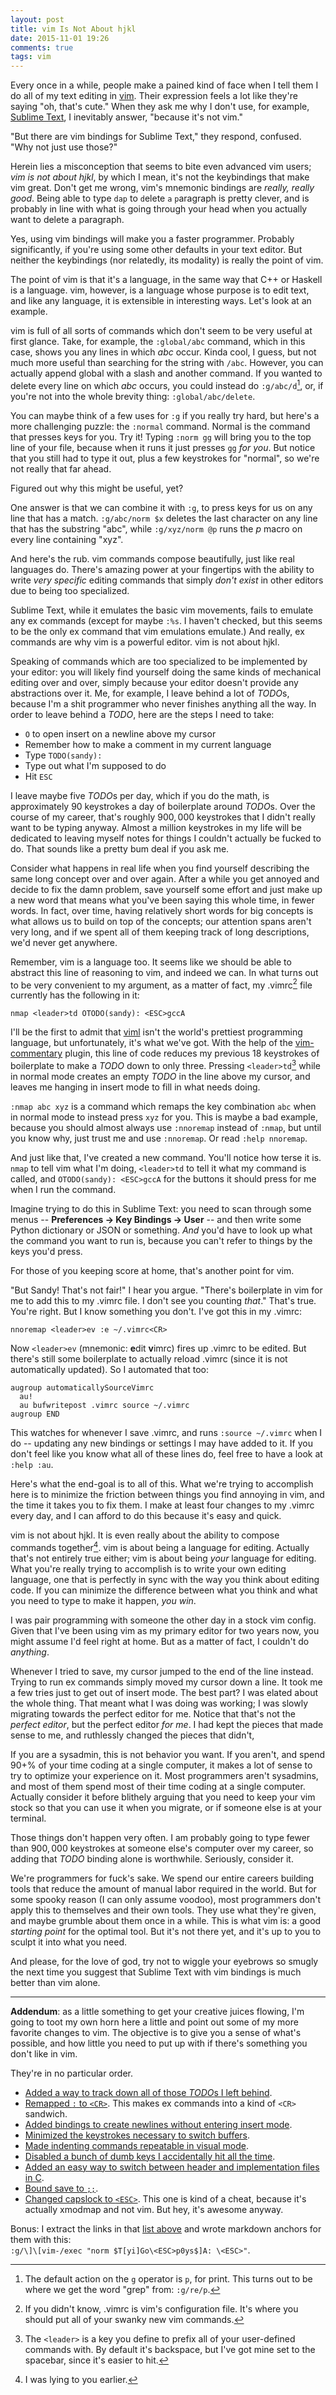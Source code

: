 ```yaml
---
layout: post
title: vim Is Not About hjkl
date: 2015-11-01 19:26
comments: true
tags: vim
---
```


Every once in a while, people make a pained kind of face when I tell them I do
all of my text editing in [vim]. Their expression feels a lot like they're
saying "oh, that's cute." When they ask me why I don't use, for example,
[Sublime Text][sublime], I inevitably answer, "because it's not vim."

[vim]: http://www.vim.org/
[sublime]: http://www.sublimetext.com/

"But there are vim bindings for Sublime Text," they respond, confused. "Why not
just use those?"

Herein lies a misconception that seems to bite even advanced vim users; *vim is
not about hjkl*, by which I mean, it's not the keybindings that make vim great.
Don't get me wrong, vim's mnemonic bindings are *really, really good*. Being
able to type `dap` to `d`elete `a` `p`aragraph is pretty clever, and is probably
in line with what is going through your head when you actually want to delete a
paragraph.

Yes, using vim bindings will make you a faster programmer. Probably
significantly, if you're using some other defaults in your text editor. But
neither the keybindings (nor relatedly, its modality) is really the point of
vim.

The point of vim is that it's a language, in the same way that C++ or Haskell is
a language. vim, however, is a language whose purpose is to edit text, and like
any language, it is extensible in interesting ways. Let's look at an example.

vim is full of all sorts of commands which don't seem to be very useful at first
glance. Take, for example, the `:global/abc` command, which in this case, shows
you any lines in which *abc* occur. Kinda cool, I guess, but not much more
useful than searching for the string with `/abc`. However, you can actually
append global with a slash and another command. If you wanted to delete every
line on which *abc* occurs, you could instead do `:g/abc/d`[^1], or, if you're
not into the whole brevity thing: `:global/abc/delete`.

[^1]: The default action on the `g` operator is `p`, for print. This turns out
to be where we get the word "grep" from: `:g/re/p`.

You can maybe think of a few uses for `:g` if you really try hard, but here's a
more challenging puzzle: the `:normal` command. Normal is the command that
presses keys for you. Try it! Typing `:norm gg` will bring you to the top line
of your file, because when it runs it just presses `gg` *for you*. But notice
that you still had to type it out, plus a few keystrokes for "normal", so we're
not really that far ahead.

Figured out why this might be useful, yet?

One answer is that we can combine it with `:g`, to press keys for us on any line
that has a match. `:g/abc/norm $x` deletes the last character on any line that
has the substring "abc", while `:g/xyz/norm @p` runs the *p* macro on every line
containing "xyz".

And here's the rub. vim commands compose beautifully, just like real languages
do. There's amazing power at your fingertips with the ability to write *very
specific* editing commands that simply *don't exist* in other editors due to
being too specialized.

Sublime Text, while it emulates the basic vim movements, fails to emulate any ex
commands (except for maybe `:%s`. I haven't checked, but this seems to be the
only ex command that vim emulations emulate.) And really, ex commands are why
vim is a powerful editor. vim is not about hjkl.

Speaking of commands which are too specialized to be implemented by your editor:
you will likely find yourself doing the same kinds of mechanical editing over
and over, simply because your editor doesn't provide any abstractions over it.
Me, for example, I leave behind a lot of *TODO*s, because I'm a shit programmer
who never finishes anything all the way. In order to leave behind a *TODO*, here
are the steps I need to take:

- `O` to open insert on a newline above my cursor
- Remember how to make a comment in my current language
- Type `TODO(sandy): `
- Type out what I'm supposed to do
- Hit `ESC`

I leave maybe five *TODO*s per day, which if you do the math, is approximately
$90$ keystrokes a day of boilerplate around *TODO*s. Over the course of my
career, that's roughly $900,000$ keystrokes that I didn't really want to be
typing anyway. Almost a million keystrokes in my life will be dedicated to
leaving myself notes for things I couldn't actually be fucked to do. That sounds
like a pretty bum deal if you ask me.

Consider what happens in real life when you find yourself describing the same
long concept over and over again. After a while you get annoyed and decide to
fix the damn problem, save yourself some effort and just make up a new word that
means what you've been saying this whole time, in fewer words. In fact, over
time, having relatively short words for big concepts is what allows us to build
on top of the concepts; our attention spans aren't very long, and if we spent
all of them keeping track of long descriptions, we'd never get anywhere.

Remember, vim is a language too. It seems like we should be able to abstract
this line of reasoning to vim, and indeed we can. In what turns out to be very
convenient to my argument, as a matter of fact, my .vimrc[^2] file currently has
the following in it:

[^2]: If you didn't know, .vimrc is vim's configuration file. It's where you
should put all of your swanky new vim commands.

```viml
nmap <leader>td OTODO(sandy): <ESC>gccA
```

I'll be the first to admit that [viml] isn't the world's prettiest programming
language, but unfortunately, it's what we've got. With the help of the
[vim-commentary] plugin, this line of code reduces my previous 18 keystrokes of
boilerplate to make a *TODO* down to only three. Pressing `<leader>td`[^3] while
in normal mode creates an empty *TODO* in the line above my cursor, and leaves
me hanging in insert mode to fill in what needs doing.

`:nmap abc xyz` is a command which remaps the key combination `abc` when in
normal mode to instead press `xyz` for you. This is maybe a bad example, because
you should almost always use `:nnoremap` instead of `:nmap`, but until you know
why, just trust me and use `:nnoremap`. Or read `:help nnoremap`.

[viml]: http://learnvimscriptthehardway.stevelosh.com/
[vim-commentary]: https://github.com/tpope/vim-commentary

[^3]: The `<leader>` is a key you define to prefix all of your user-defined commands
with. By default it's backspace, but I've got mine set to the spacebar, since
it's easier to hit.

And just like that, I've created a new command. You'll notice how terse it is.
`nmap` to tell vim what I'm doing, `<leader>td` to tell it what my command is
called, and `OTODO(sandy): <ESC>gccA` for the buttons it should press for me
when I run the command.

Imagine trying to do this in Sublime Text: you need to scan through some menus
--  **Preferences &rarr; Key Bindings &rarr; User** -- and then write some Python
dictionary or JSON or something. *And* you'd have to look up what the command
you want to run is, because you can't refer to things by the keys you'd press.

For those of you keeping score at home, that's another point for vim.

"But Sandy! That's not fair!" I hear you argue. "There's boilerplate in vim for
me to add this to my .vimrc file. I don't see you counting *that*." That's true.
You're right. But I know something you don't. I've got this in my .vimrc:


```viml
nnoremap <leader>ev :e ~/.vimrc<CR>
```

Now `<leader>ev` (mnemonic: **e**dit **v**imrc) fires up .vimrc to be edited.
But there's still some boilerplate to actually reload .vimrc (since it is not
automatically updated). So I automated that too:

```viml
augroup automaticallySourceVimrc
  au!
  au bufwritepost .vimrc source ~/.vimrc
augroup END
```

This watches for whenever I save .vimrc, and runs `:source ~/.vimrc` when I do
-- updating any new bindings or settings I may have added to it. If you don't
feel like you know what all of these lines do, feel free to have a look at
`:help :au`.

Here's what the end-goal is to all of this. What we're trying to accomplish here
is to minimize the friction between things you find annoying in vim, and the
time it takes you to fix them. I make at least four changes to my .vimrc every
day, and I can afford to do this because it's easy and quick.

vim is not about hjkl. It is even really about the ability to compose commands
together[^4]. vim is about being a language for editing. Actually that's not
entirely true either; vim is about being *your* language for editing. What
you're really trying to accomplish is to write your own editing language, one
that is perfectly in sync with the way you think about editing code. If you can
minimize the difference between what you think and what you need to type to make
it happen, *you win*.

[^4]: I was lying to you earlier.

I was pair programming with someone the other day in a stock vim config. Given
that I've been using vim as my primary editor for two years now, you might
assume I'd feel right at home. But as a matter of fact, I couldn't do
*anything*.

Whenever I tried to save, my cursor jumped to the end of the line instead.
Trying to run ex commands simply moved my cursor down a line. It took me a few
tries just to get out of insert mode. The best part? I was elated about the
whole thing. That meant what I was doing was working; I was slowly migrating
towards the perfect editor for me. Notice that that's not the *perfect editor*,
but the perfect editor *for me*. I had kept the pieces that made sense to me,
and ruthlessly changed the pieces that didn't,

If you are a sysadmin, this is not behavior you want. If you aren't, and spend
90+% of your time coding at a single computer, it makes a lot of sense to try to
optimize your experience on it. Most programmers aren't sysadmins, and most of
them spend most of their time coding at a single computer. Actually consider it
before blithely arguing that you need to keep your vim stock so that you can use
it when you migrate, or if someone else is at your terminal.

Those things don't happen very often. I am probably going to type fewer than
$900,000$ keystrokes at someone else's computer over my career, so adding that
*TODO* binding alone is worthwhile. Seriously, consider it.

We're programmers for fuck's sake. We spend our entire careers building tools
that reduce the amount of manual labor required in the world. But for some
spooky reason (I can only assume voodoo), most programmers don't apply this
to themselves and their own tools. They use what they're given, and maybe
grumble about them once in a while. This is what vim is: a good *starting point*
for the optimal tool. But it's not there yet, and it's up to you to sculpt it
into what you need.

And please, for the love of god, try not to wiggle your eyebrows so smugly the
next time you suggest that Sublime Text with vim bindings is much better than
vim alone.

---

**Addendum**: as a little something to get your creative juices flowing, I'm going
to toot my own horn here a little and point out some of my more favorite changes
to vim. The objective is to give you a sense of what's possible, and how little
you need to put up with if there's something you don't like in vim.

They're in no particular order.

- [Added a way to track down all of those *TODO*s I left behind][vim-todos].
- [Remapped `:` to `<CR>`][vim-cr]. This makes ex commands into a kind of `<CR>`
    sandwich.
- [Added bindings to create newlines without entering insert
    mode][vim-newlines].
- [Minimized the keystrokes necessary to switch buffers][vim-buffers].
- [Made indenting commands repeatable in visual mode][vim-indent].
- [Disabled a bunch of dumb keys I accidentally hit all the time][vim-no-q].
- [Added an easy way to switch between header and implementation files in
    C][vim-c].
- [Bound save to `;;`][vim-save].
- [Changed capslock to `<ESC>`][vim-esc]. This one is kind of a cheat, because
    it's actually xmodmap and not vim. But hey, it's awesome anyway.

[vim-todos]: https://github.com/isovector/tino/blob/master/.vimrc#L126
[vim-cr]: https://github.com/isovector/tino/blob/master/.vimrc#L214
[vim-newlines]: https://github.com/isovector/tino/blob/master/.vimrc#L278-L279
[vim-buffers]: https://github.com/isovector/tino/blob/master/.vimrc#L695-L711
[vim-indent]: https://github.com/isovector/tino/blob/master/.vimrc#L220-L221
[vim-no-q]: https://github.com/isovector/tino/blob/master/.vimrc#L204-L210
[vim-c]: https://github.com/isovector/tino/blob/master/.vimrc#L181-L182
[vim-save]: https://github.com/isovector/tino/blob/master/.vimrc#L264
[vim-esc]: https://github.com/isovector/tino/blob/master/.xmodmaprc#L3-L4

Bonus: I extract the links in that [list above][src] and wrote markdown anchors
for them with this: <br /> `:g/\]\[vim-/exec "norm $T[yi]Go\<ESC>p0ys$]A: \<ESC>"`.

[src]: https://raw.githubusercontent.com/isovector/we-can-really-solve-this/master/posts/2015-11-01-vim-is-not-about-hjkl.markdown
